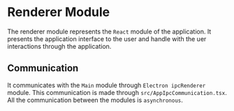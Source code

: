 # Renderer Module

The renderer module represents the `React` module of the application. It presents the application interface to the user and handle with the uer interactions through the application.

## Communication

It communicates with the `Main` module through `Electron ipcRenderer` module. This communication is made through `src/AppIpcCommunication.tsx`. All the communication between the modules is `asynchronous`.